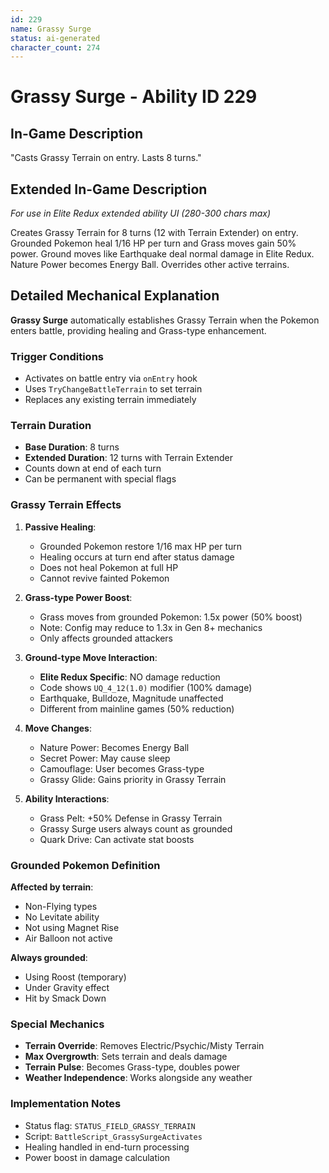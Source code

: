 ```yaml
---
id: 229
name: Grassy Surge
status: ai-generated
character_count: 274
---
```


# Grassy Surge - Ability ID 229

## In-Game Description
"Casts Grassy Terrain on entry. Lasts 8 turns."

## Extended In-Game Description
*For use in Elite Redux extended ability UI (280-300 chars max)*

Creates Grassy Terrain for 8 turns (12 with Terrain Extender) on entry. Grounded Pokemon heal 1/16 HP per turn and Grass moves gain 50% power. Ground moves like Earthquake deal normal damage in Elite Redux. Nature Power becomes Energy Ball. Overrides other active terrains.

## Detailed Mechanical Explanation
**Grassy Surge** automatically establishes Grassy Terrain when the Pokemon enters battle, providing healing and Grass-type enhancement.

### Trigger Conditions
- Activates on battle entry via `onEntry` hook
- Uses `TryChangeBattleTerrain` to set terrain
- Replaces any existing terrain immediately

### Terrain Duration
- **Base Duration**: 8 turns
- **Extended Duration**: 12 turns with Terrain Extender
- Counts down at end of each turn
- Can be permanent with special flags

### Grassy Terrain Effects
1. **Passive Healing**:
   - Grounded Pokemon restore 1/16 max HP per turn
   - Healing occurs at turn end after status damage
   - Does not heal Pokemon at full HP
   - Cannot revive fainted Pokemon

2. **Grass-type Power Boost**:
   - Grass moves from grounded Pokemon: 1.5x power (50% boost)
   - Note: Config may reduce to 1.3x in Gen 8+ mechanics
   - Only affects grounded attackers

3. **Ground-type Move Interaction**:
   - **Elite Redux Specific**: NO damage reduction
   - Code shows `UQ_4_12(1.0)` modifier (100% damage)
   - Earthquake, Bulldoze, Magnitude unaffected
   - Different from mainline games (50% reduction)

4. **Move Changes**:
   - Nature Power: Becomes Energy Ball
   - Secret Power: May cause sleep
   - Camouflage: User becomes Grass-type
   - Grassy Glide: Gains priority in Grassy Terrain

5. **Ability Interactions**:
   - Grass Pelt: +50% Defense in Grassy Terrain
   - Grassy Surge users always count as grounded
   - Quark Drive: Can activate stat boosts

### Grounded Pokemon Definition
**Affected by terrain**:
- Non-Flying types
- No Levitate ability
- Not using Magnet Rise
- Air Balloon not active

**Always grounded**:
- Using Roost (temporary)
- Under Gravity effect
- Hit by Smack Down

### Special Mechanics
- **Terrain Override**: Removes Electric/Psychic/Misty Terrain
- **Max Overgrowth**: Sets terrain and deals damage
- **Terrain Pulse**: Becomes Grass-type, doubles power
- **Weather Independence**: Works alongside any weather

### Implementation Notes
- Status flag: `STATUS_FIELD_GRASSY_TERRAIN`
- Script: `BattleScript_GrassySurgeActivates`
- Healing handled in end-turn processing
- Power boost in damage calculation
